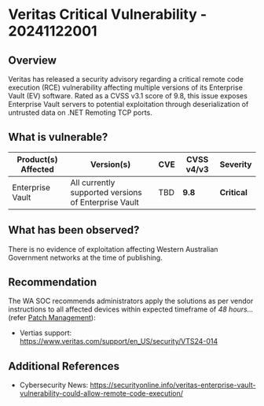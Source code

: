 # Veritas Critical Vulnerability - 20241122001

## Overview

Veritas has released a security advisory regarding a critical remote code execution (RCE) vulnerability affecting multiple versions of its Enterprise Vault (EV) software. Rated as a CVSS v3.1 score of 9.8, this issue exposes Enterprise Vault servers to potential exploitation through deserialization of untrusted data on .NET Remoting TCP ports.

## What is vulnerable?

| Product(s) Affected | Version(s)                                           | CVE | CVSS v4/v3 | Severity     |
| ------------------- | ---------------------------------------------------- | --- | ---------- | ------------ |
| Enterprise Vault    | All currently supported versions of Enterprise Vault | TBD | **9.8**    | **Critical** |

## What has been observed?

There is no evidence of exploitation affecting Western Australian Government networks at the time of publishing.

## Recommendation

The WA SOC recommends administrators apply the solutions as per vendor instructions to all affected devices within expected timeframe of *48 hours...* (refer [Patch Management](../guidelines/patch-management.md)):

- Vertias support: <https://www.veritas.com/support/en_US/security/VTS24-014>

## Additional References

- Cybersecurity News: <https://securityonline.info/veritas-enterprise-vault-vulnerability-could-allow-remote-code-execution/>
